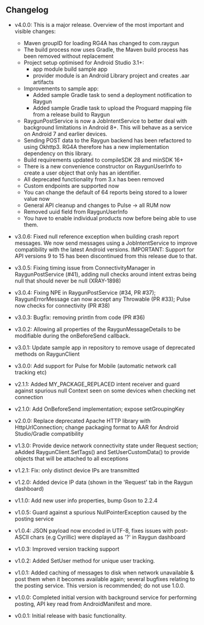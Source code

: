 ## Changelog

- v4.0.0: This is a major release. Overview of the most important and visible changes:

  - Maven groupID for loading RG4A has changed to com.raygun
  - The build process now uses Gradle, the Maven build process has been removed without replacement
  - Project setup optimised for Android Studio 3.1+:
    - app module build sample app
    - provider module is an Android Library project and creates .aar artifacts
  - Improvements to sample app:
    - Added sample Gradle task to send a deployment notification to Raygun
    - Added sample Gradle task to upload the Proguard mapping file from a release build to Raygun
  - RaygunPostService is now a JobIntentService to better deal with background limitations in Android 8+. This will behave as a service on Android 7 and earlier devices.
  - Sending POST data to the Raygun backend has been refactored to using Okhttp3. RG4A therefore has a new implementation dependency on this library.
  - Build requirements updated to compileSDK 28 and minSDK 16+
  - There is a new convenience constructor on RaygunUserInfo to create a user object that only has an identifier.
  - All deprecated functionality from 3.x has been removed
  - Custom endpoints are supported now
  - You can change the default of 64 reports being stored to a lower value now
  - General API cleanup and changes to Pulse -> all RUM now
  - Removed uuid field from RaygunUserInfo
  - You have to enable individual products now before being able to use them.
  
- v3.0.6: Fixed null reference exception when building crash report messages. We now send messages using a JobIntentService to improve compatibility with the latest Android versions. IMPORTANT: Support for API versions 9 to 15 has been discontinued from this release due to that. 

- v3.0.5: Fixing timing issue from ConnectivityManager in RaygunPostService (#41), adding null checks around intent extras being null that should never be null (XRAY-1898)

- v3.0.4: Fixing NPE in RaygunPostService (#34, PR #37); RaygunErrorMessage can now accept any Throwable (PR #33); Pulse now checks for connectivity (PR #38)

- v3.0.3: Bugfix: removing println from code (PR #36)

- v3.0.2: Allowing all properties of the RaygunMessageDetails to be modifiable during the onBeforeSend callback.

- v3.0.1: Update sample app in repository to remove usage of deprecated methods on RaygunClient

- v3.0.0: Add support for Pulse for Mobile (automatic network call tracking etc)

- v2.1.1: Added MY_PACKAGE_REPLACED intent receiver and guard against spurious null Context seen on some devices when checking net connection

- v2.1.0: Add OnBeforeSend implementation; expose setGroupingKey

- v2.0.0: Replace deprecated Apache HTTP library with HttpUrlConnection; change packaging format to AAR for Android Studio/Gradle compatibility

- v1.3.0: Provide device network connectivity state under Request section; aAdded RaygunClient.SetTags() and SetUserCustomData() to provide objects that will be attached to all exceptions

- v1.2.1: Fix: only distinct device IPs are transmitted

- v1.2.0: Added device IP data (shown in the 'Request' tab in the Raygun dashboard)

- v1.1.0: Add new user info properties, bump Gson to 2.2.4

- v1.0.5: Guard against a spurious NullPointerException caused by the posting service

- v1.0.4: JSON payload now encoded in UTF-8, fixes issues with post-ASCII chars (e.g Cyrillic) were displayed as '?' in Raygun dashboard

- v1.0.3: Improved version tracking support

- v1.0.2: Added SetUser method for unique user tracking.

- v1.0.1: Added caching of messages to disk when network unavailable & post them when it becomes available again; several bugfixes relating to the posting service. This version is recommended; do not use 1.0.0.

- v1.0.0: Completed initial version with background service for performing posting, API key read from AndroidManifest and more.

- v0.0.1: Initial release with basic functionality.
